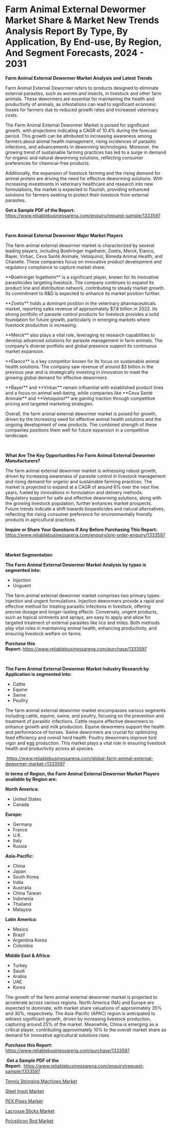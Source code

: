 <p><h1>Farm Animal External Dewormer Market Share & Market New Trends Analysis Report By Type, By Application, By End-use, By Region, And Segment Forecasts, 2024 - 2031</h1></p><p><strong>Farm Animal External Dewormer Market Analysis and Latest Trends</strong></p>
<p><p>Farm Animal External Dewormer refers to products designed to eliminate external parasites, such as worms and insects, in livestock and other farm animals. These dewormers are essential for maintaining the health and productivity of animals, as infestations can lead to significant economic losses for farmers due to reduced growth rates and increased veterinary costs. </p><p>The Farm Animal External Dewormer Market is poised for significant growth, with projections indicating a CAGR of 10.4% during the forecast period. This growth can be attributed to increasing awareness among farmers about animal health management, rising incidences of parasitic infections, and advancements in deworming technologies. Moreover, the growing trend of sustainable farming practices has led to a surge in demand for organic and natural deworming solutions, reflecting consumer preferences for chemical-free products. </p><p>Additionally, the expansion of livestock farming and the rising demand for animal protein are driving the need for effective deworming solutions. With increasing investments in veterinary healthcare and research into new formulations, the market is expected to flourish, providing enhanced solutions for farmers seeking to protect their livestock from external parasites.</p></p>
<p><strong>Get a Sample PDF of the Report:&nbsp;</strong> <a href="https://www.reliablebusinessarena.com/enquiry/request-sample/1333597?utm_campaign=1841&utm_medium=2&utm_source=Github&utm_content=ia&utm_term=12122024&utm_id=farm-animal-external-dewormer">https://www.reliablebusinessarena.com/enquiry/request-sample/1333597</a></p>
<p>&nbsp;</p>
<p><strong>Farm Animal External Dewormer Major Market Players</strong></p>
<p><p>The farm animal external dewormer market is characterized by several leading players, including Boehringer Ingelheim, Zoetis, Merck, Elanco, Bayer, Virbac, Ceva Santé Animale, Vetoquinol, Bimeda Animal Health, and Chanelle. These companies focus on innovative product development and regulatory compliance to capture market share.</p><p>**Boehringer Ingelheim** is a significant player, known for its innovative parasiticides targeting livestock. The company continues to expand its product line and distribution network, contributing to steady market growth. Its commitment to R&D is expected to enhance its market position further.</p><p>**Zoetis** holds a dominant position in the veterinary pharmaceuticals market, reporting sales revenue of approximately $7.8 billion in 2022. Its strong portfolio of parasite control products for livestock provides a solid foundation for future growth, particularly in emerging markets where livestock production is increasing.</p><p>**Merck** also plays a vital role, leveraging its research capabilities to develop advanced solutions for parasite management in farm animals. The company's diverse portfolio and global presence support its continuous market expansion.</p><p>**Elanco** is a key competitor known for its focus on sustainable animal health solutions. The company saw revenue of around $3 billion in the previous year and is strategically investing in innovation to meet the growing global demand for effective dewormers.</p><p>**Bayer** and **Virbac** remain influential with established product lines and a focus on animal well-being, while companies like **Ceva Santé Animale** and **Vetoquinol** are gaining traction through competitive pricing and targeted marketing strategies.</p><p>Overall, the farm animal external dewormer market is poised for growth, driven by the increasing need for effective animal health solutions and the ongoing development of new products. The combined strength of these companies positions them well for future expansion in a competitive landscape.</p></p>
<p>&nbsp;</p>
<p><strong>What Are The Key Opportunities For Farm Animal External Dewormer Manufacturers?</strong></p>
<p><p>The farm animal external dewormer market is witnessing robust growth, driven by increasing awareness of parasite control in livestock management and rising demand for organic and sustainable farming practices. The market is projected to expand at a CAGR of around 6% over the next five years, fueled by innovations in formulation and delivery methods. Regulatory support for safe and effective deworming solutions, along with the growing livestock population, further enhances market prospects. Future trends indicate a shift towards biopesticides and natural alternatives, reflecting the rising consumer preference for environmentally friendly products in agricultural practices.</p></p>
<p><strong>Inquire or Share Your Questions If Any Before Purchasing This Report:</strong> <a href="https://www.reliablebusinessarena.com/enquiry/pre-order-enquiry/1333597?utm_campaign=1841&utm_medium=2&utm_source=Github&utm_content=ia&utm_term=12122024&utm_id=farm-animal-external-dewormer">https://www.reliablebusinessarena.com/enquiry/pre-order-enquiry/1333597</a></p>
<p>&nbsp;</p>
<p><strong>Market Segmentation</strong></p>
<p><strong>The Farm Animal External Dewormer Market Analysis by types is segmented into:</strong></p>
<p><ul><li>Injection</li><li>Unguent</li></ul></p>
<p><p>The farm animal external dewormer market comprises two primary types: injection and ungent formulations. Injection dewormers provide a rapid and effective method for treating parasitic infections in livestock, offering precise dosage and longer-lasting effects. Conversely, ungent products, such as topical ointments and sprays, are easy to apply and allow for targeted treatment of external parasites like lice and mites. Both methods play vital roles in maintaining animal health, enhancing productivity, and ensuring livestock welfare on farms.</p></p>
<p><strong>Purchase this Report:&nbsp;</strong><a href="https://www.reliablebusinessarena.com/purchase/1333597?utm_campaign=1841&utm_medium=2&utm_source=Github&utm_content=ia&utm_term=12122024&utm_id=farm-animal-external-dewormer">https://www.reliablebusinessarena.com/purchase/1333597</a></p>
<p>&nbsp;</p>
<p><strong>The Farm Animal External Dewormer Market Industry Research by Application is segmented into:</strong></p>
<p><ul><li>Cattle</li><li>Equine</li><li>Swine</li><li>Poultry</li></ul></p>
<p><p>The farm animal external dewormer market encompasses various segments including cattle, equine, swine, and poultry, focusing on the prevention and treatment of parasitic infections. Cattle require effective dewormers to enhance growth and milk production. Equine dewormers support the health and performance of horses. Swine dewormers are crucial for optimizing feed efficiency and overall herd health. Poultry dewormers improve bird vigor and egg production. This market plays a vital role in ensuring livestock health and productivity across all species.</p></p>
<p><a href="https://www.reliablebusinessarena.com/global-farm-animal-external-dewormer-market-r1333597?utm_campaign=1841&utm_medium=2&utm_source=Github&utm_content=ia&utm_term=12122024&utm_id=farm-animal-external-dewormer">&nbsp;https://www.reliablebusinessarena.com/global-farm-animal-external-dewormer-market-r1333597</a></p>
<p><strong>In terms of Region, the Farm Animal External Dewormer Market Players available by Region are:</strong></p>
<p>
    <p> <strong> North America: </strong>
        <ul>
            <li>United States</li>
            <li>Canada</li>
        </ul>
        </p> 
    <p> <strong> Europe: </strong>
        <ul>
            <li>Germany</li>
            <li>France</li>
            <li>U.K.</li>
            <li>Italy</li>
            <li>Russia</li>
        </ul>
        </p> 
    <p> <strong> Asia-Pacific: </strong>
        <ul>
            <li>China</li>
            <li>Japan</li>
            <li>South Korea</li>
            <li>India</li>
            <li>Australia</li>
            <li>China Taiwan</li>
            <li>Indonesia</li>
            <li>Thailand</li>
            <li>Malaysia</li>
        </ul>
        </p> 
    <p> <strong> Latin America: </strong>
        <ul>
            <li>Mexico</li>
            <li>Brazil</li>
            <li>Argentina Korea</li>
            <li>Colombia</li>
        </ul>
        </p> 
    <p> <strong> Middle East & Africa: </strong>
        <ul>
            <li>Turkey</li>
            <li>Saudi</li>
            <li>Arabia</li>
            <li>UAE</li>
            <li>Korea</li>
        </ul>
    </p>
    </p>
<p><p>The growth of the farm animal external dewormer market is projected to accelerate across various regions. North America (NA) and Europe are expected to dominate, with market share valuations of approximately 35% and 30%, respectively. The Asia-Pacific (APAC) region is anticipated to witness significant growth, driven by increasing livestock production, capturing around 25% of the market. Meanwhile, China is emerging as a critical player, contributing approximately 10% to the overall market share as demand for innovative agricultural solutions rises.</p></p>
<p><strong>Purchase this Report: </strong><a href="https://www.reliablebusinessarena.com/purchase/1333597?utm_campaign=1841&utm_medium=2&utm_source=Github&utm_content=ia&utm_term=12122024&utm_id=farm-animal-external-dewormer">https://www.reliablebusinessarena.com/purchase/1333597</a></p>
<p>&nbsp;<strong>Get a Sample PDF of the Report:&nbsp;&nbsp;</strong><a href="https://www.reliablebusinessarena.com/enquiry/request-sample/1333597?utm_campaign=1841&utm_medium=2&utm_source=Github&utm_content=ia&utm_term=12122024&utm_id=farm-animal-external-dewormer">https://www.reliablebusinessarena.com/enquiry/request-sample/1333597</a></p>
<p><strong></strong></p>
<p><p><a href="https://www.linkedin.com/pulse/tennis-stringing-machines-market-analysis-witch-focus-key-drivers-ipv8f?utm_campaign=1841&utm_medium=2&utm_source=Github&utm_content=ia&utm_term=12122024&utm_id=farm-animal-external-dewormer">Tennis Stringing Machines Market</a></p><p><a href="https://www.linkedin.com/pulse/steel-ingot-market-size-analysis-2024-2031-deployment-growth-factors-bgbwc?utm_campaign=1841&utm_medium=2&utm_source=Github&utm_content=ia&utm_term=12122024&utm_id=farm-animal-external-dewormer">Steel Ingot Market</a></p><p><a href="https://www.linkedin.com/pulse/rising-pex-pipes-market-key-drivers-123-cagr-growth-from-2024-oqsvc?utm_campaign=1841&utm_medium=2&utm_source=Github&utm_content=ia&utm_term=12122024&utm_id=farm-animal-external-dewormer">PEX Pipes Market</a></p><p><a href="https://www.linkedin.com/pulse/how-new-trends-shaping-lacrosse-sticks-market-104-cagr-growth-forecast-sg12f?utm_campaign=1841&utm_medium=2&utm_source=Github&utm_content=ia&utm_term=12122024&utm_id=farm-animal-external-dewormer">Lacrosse Sticks Market</a></p><p><a href="https://www.linkedin.com/pulse/p-factrackr-ho6he?utm_campaign=1841&utm_medium=2&utm_source=Github&utm_content=ia&utm_term=12122024&utm_id=farm-animal-external-dewormer">Polysilicon Rod Market</a></p></p>